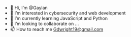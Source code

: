 - 👋 Hi, I’m @Gaylan
- 👀 I’m interested in cybersecurity and web development
- 🌱 I’m currently learning JavaScript and Python
- 💞️ I’m looking to collaborate on ...
- 📫 How to reach me Gdwright19@gmail.com

<!---
Gdwright19/Gdwright19 is a ✨ special ✨ repository because its `README.md` (this file) appears on your GitHub profile.
You can click the Preview link to take a look at your changes.
--->

